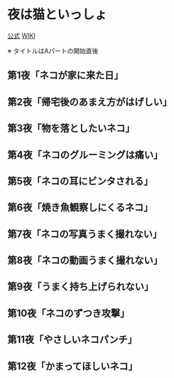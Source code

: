 # 夜は猫といっしょ

[公式](https://yoruneko-pr.com/) 
[WIKI](https://ja.wikipedia.org/wiki/%E5%A4%9C%E3%81%AF%E7%8C%AB%E3%81%A8%E3%81%84%E3%81%A3%E3%81%97%E3%82%87) 

※ タイトルはAパートの開始直後

## 第1夜「ネコが家に来た日」

## 第2夜「帰宅後のあまえ方がはげしい」

## 第3夜「物を落としたいネコ」

## 第4夜「ネコのグルーミングは痛い」

## 第5夜「ネコの耳にビンタされる」

## 第6夜「焼き魚観察しにくるネコ」

## 第7夜「ネコの写真うまく撮れない」

## 第8夜「ネコの動画うまく撮れない」

## 第9夜「うまく持ち上げられない」

## 第10夜「ネコのずつき攻撃」

## 第11夜「やさしいネコパンチ」

## 第12夜「かまってほしいネコ」
